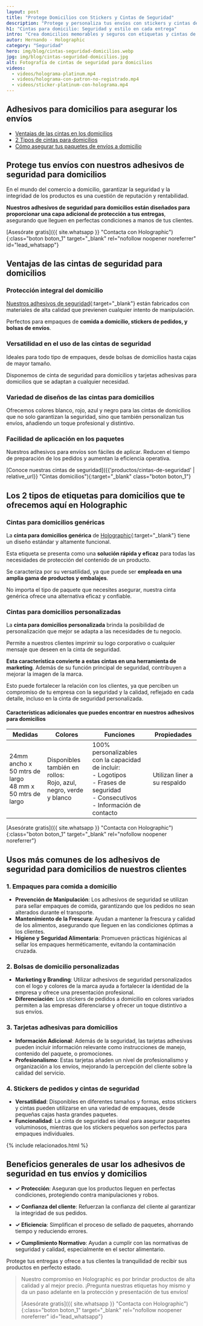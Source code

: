 ```yaml
---
layout: post
title: "Protege Domicilios con Stickers y Cintas de Seguridad"
description: "Protege y personaliza tus envíos con stickers y cintas de seguridad. Aprende a crear domicilios únicos que fidelizan a tus clientes."
h1: "Cintas para domicilio: Seguridad y estilo en cada entrega"
intro: "Crea domicilios memorables y seguros con etiquetas y cintas de seguridad."
autor: Hernando - Holographic
category: "Seguridad"
hero: img/blog/cintas-seguridad-domicilios.webp
jpg: img/blog/cintas-seguridad-domicilios.jpg
alt: Fotografía de cintas de seguridad para domicilios
videos:
  - videos/holograma-platinum.mp4
  - videos/holograma-con-patron-no-registrado.mp4
  - videos/sticker-platinum-con-holograma.mp4
---
```

## Adhesivos para domicilios para asegurar los envíos

- [Ventajas de las cintas en los domicilios](#ventajas-de-las-cintas-de-seguridad-para-domicilios)
- [2 Tipos de cintas para domicilios](#los-2-tipos-de-etiquetas-para-domicilios-que-te-ofrecemos-aquí-en-holographic)
- [Cómo asegurar tus paquetes de envíos a domicilio](#usos-más-comunes-de-los-adhesivos-de-seguridad-para-domicilios-de-nuestros-clientes)

## Protege tus envíos con nuestros adhesivos de seguridad para domicilios

En el mundo del comercio a domicilio, garantizar la seguridad y la integridad de los productos es una cuestión de reputación y rentabilidad.

**Nuestros adhesivos de seguridad para domicilios están diseñados para proporcionar una capa adicional de protección a tus entregas**, asegurando que lleguen en perfectas condiciones a manos de tus clientes.

[Asesórate gratis]({{ site.whatsapp }} "Contacta con Holographic"){:class="boton boton_1" target="_blank" rel="nofollow noopener noreferrer" id="lead_whatsapp"}

## Ventajas de las cintas de seguridad para domicilios

### Protección integral del domicilio

[Nuestros adhesivos de seguridad](/){:target="_blank"} están fabricados con materiales de alta calidad que previenen cualquier intento de manipulación.

Perfectos para empaques de **comida a domicilio, stickers de pedidos, y bolsas de envíos**.

### Versatilidad en el uso de las cintas de seguridad

Ideales para todo tipo de empaques, desde bolsas de domicilios hasta cajas de mayor tamaño.

Disponemos de cinta de seguridad para domicilios y tarjetas adhesivas para domicilios que se adaptan a cualquier necesidad.

### Variedad de diseños de las cintas para domicilios

Ofrecemos colores blanco, rojo, azul y negro para las cintas de domicilios que no solo garantizan la seguridad, sino que también personalizan tus envíos, añadiendo un toque profesional y distintivo.

### Facilidad de aplicación en los paquetes

Nuestros adhesivos para envíos son fáciles de aplicar. Reducen el tiempo de preparación de los pedidos y aumentan la eficiencia operativa.

[Conoce nuestras cintas de seguridad]({{'productos/cintas-de-seguridad' | relative_url}} "Cintas domicilios"){:target="_blank" class="boton boton_1"}

## Los 2 tipos de etiquetas para domicilios que te ofrecemos aquí en Holographic

### Cintas para domicilios genéricas

La **cinta para domicilios genérica** de [Holographic](/){:target="_blank"} tiene un diseño estándar y altamente funcional.

Esta etiqueta se presenta como una **solución rápida y eficaz** para todas las necesidades de protección del contenido de un producto.

Se caracteriza por su versatilidad, ya que puede ser **empleada en una amplia gama de productos y embalajes**.

No importa el tipo de paquete que necesites asegurar, nuestra cinta genérica ofrece una alternativa eficaz y confiable.

### Cintas para domicilios personalizadas

La **cinta para domicilios personalizada** brinda la posibilidad de personalización que mejor se adapta a las necesidades de tu negocio.

Permite a nuestros clientes imprimir su logo corporativo o cualquier mensaje que deseen en la cinta de seguridad.

**Esta característica convierte a estas cintas en una herramienta de marketing**. Además de su función principal de seguridad, contribuyen a mejorar la imagen de la marca.

Esto puede fortalecer la relación con los clientes, ya que perciben un compromiso de tu empresa con la seguridad y la calidad, reflejado en cada detalle, incluso en la cinta de seguridad personalizada.

#### Características adicionales que puedes encontrar en nuestros adhesivos para domicilios

| Medidas | Colores | Funciones | Propiedades |
| --- | --- | --- | --- |
| 24mm ancho x 50 mtrs de largo<br>48 mm x 50 mtrs de largo | Disponibles también en rollos:<br>Rojo, azul, negro, verde y blanco | 100% personalizables con la capacidad de incluir:<br>- Logotipos<br>- Frases de seguridad<br>- Consecutivos<br>- Información de contacto | Utilizan liner a su respaldo |

[Asesórate gratis]({{ site.whatsapp }} "Contacta con Holographic"){:class="boton boton_1" target="_blank" rel="nofollow noopener noreferrer"}

## Usos más comunes de los adhesivos de seguridad para domicilios de nuestros clientes

### 1. Empaques para comida a domicilio

- **Prevención de Manipulación**: Los adhesivos de seguridad se utilizan para sellar empaques de comida, garantizando que los pedidos no sean alterados durante el transporte.
- **Mantenimiento de la Frescura**: Ayudan a mantener la frescura y calidad de los alimentos, asegurando que lleguen en las condiciones óptimas a los clientes.
- **Higiene y Seguridad Alimentaria**: Promueven prácticas higiénicas al sellar los empaques herméticamente, evitando la contaminación cruzada.

### 2. Bolsas de domicilio personalizadas

- **Marketing y Branding**: Utilizar adhesivos de seguridad personalizados con el logo y colores de la marca ayuda a fortalecer la identidad de la empresa y ofrece una presentación profesional.
- **Diferenciación**: Los stickers de pedidos a domicilio en colores variados permiten a las empresas diferenciarse y ofrecer un toque distintivo a sus envíos.

### 3. Tarjetas adhesivas para domicilios

- **Información Adicional**: Además de la seguridad, las tarjetas adhesivas pueden incluir información relevante como instrucciones de manejo, contenido del paquete, o promociones.
- **Profesionalismo**: Estas tarjetas añaden un nivel de profesionalismo y organización a los envíos, mejorando la percepción del cliente sobre la calidad del servicio.

### 4. Stickers de pedidos y cintas de seguridad

- **Versatilidad**: Disponibles en diferentes tamaños y formas, estos stickers y cintas pueden utilizarse en una variedad de empaques, desde pequeñas cajas hasta grandes paquetes.
- **Funcionalidad**: La cinta de seguridad es ideal para asegurar paquetes voluminosos, mientras que los stickers pequeños son perfectos para empaques individuales.

{% include relacionados.html %}

## Beneficios generales de usar los adhesivos de seguridad en tus envíos y domicilios

- **✓ Protección**: Aseguran que los productos lleguen en perfectas condiciones, protegiendo contra manipulaciones y robos.

- **✓ Confianza del cliente**: Refuerzan la confianza del cliente al garantizar la integridad de sus pedidos.

- **✓ Eficiencia**: Simplifican el proceso de sellado de paquetes, ahorrando tiempo y reduciendo errores.

- **✓ Cumplimiento Normativo**: Ayudan a cumplir con las normativas de seguridad y calidad, especialmente en el sector alimentario.

Protege tus entregas y ofrece a tus clientes la tranquilidad de recibir sus productos en perfecto estado.

>Nuestro compromiso en Holographic es por brindar productos de alta calidad y al mejor precio. ¡Pregunta nuestras etiquetas hoy mismo y da un paso adelante en la protección y presentación de tus envíos!
>
>[Asesórate gratis]({{ site.whatsapp }} "Contacta con Holographic"){:class="boton boton_1" target="_blank" rel="nofollow noopener noreferrer" id="lead_whatsapp"}
